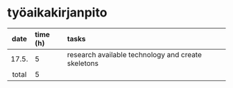 # työaikakirjanpito

| date | time (h) | tasks  |
| :----:|:-----| :-----|
| 17.5. | 5    | research available technology and create skeletons|
| total   | 5   | | 